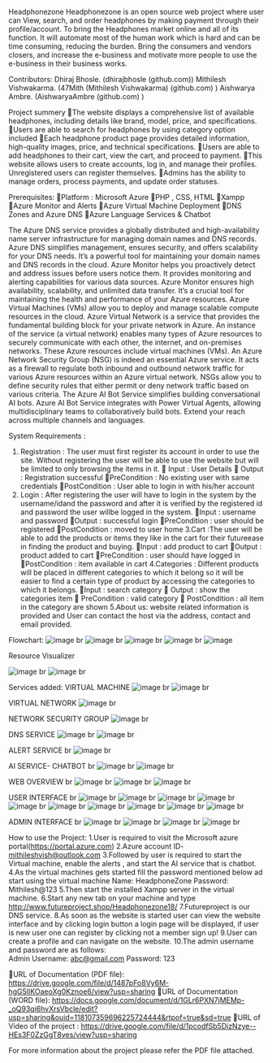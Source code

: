 Headphonezone
Headphonezone is an open source web project where user can View, search, and order headphones by making payment through their profile/account. To bring the Headphones market online and all of its function. It will automate most of the human work which is hard and can be time consuming, reducing the burden. Bring the consumers and vendors closers, and increase the e-business and motivate more people to use the e-business in their business works. 

Contributors:
Dhiraj Bhosle. (dhirajbhosle (github.com))
Mithilesh Vishwakarma. (47Mith (Mithilesh Vishwakarma) (github.com) )
Aishwarya Ambre. (AishwaryaAmbre (github.com) )

Project summery
The website displays a comprehensive list of available headphones, including details like brand, model, price, and specifications.
Users are able to search for headphones by using category option included
Each headphone product page provides detailed information, high-quality images, price, and technical specifications.
Users are able to add headphones to their cart, view the cart, and proceed to payment.
This website allows users to create accounts, log in, and manage their profiles. Unregistered users can register themselves.
Admins has the ability to manage orders, process payments, and update order statuses.

Prerequisites:
Platform : Microsoft Azure 
PHP , CSS, HTML
Xampp
Azure Monitor and Alerts
Azure Virtual Machine Deployment
DNS Zones and Azure DNS
Azure Language Services & Chatbot

The Azure DNS service provides a globally distributed and high-availability name server infrastructure for managing domain names and DNS records. Azure DNS simplifies management, ensures security, and offers scalability for your DNS needs. It’s a powerful tool for maintaining your domain names and DNS records in the cloud.
Azure Monitor helps you proactively detect and address issues before users notice them. It provides monitoring and alerting capabilities for various data sources. Azure Monitor ensures high availability, scalability, and unlimited data transfer. It’s a crucial tool for maintaining the health and performance of your Azure resources.
Azure Virtual Machines (VMs) allow you to deploy and manage scalable compute resources in the cloud.
Azure Virtual Network is a service that provides the fundamental building block for your private network in Azure. An instance of the service (a virtual network) enables many types of Azure resources to securely communicate with each other, the internet, and on-premises networks. These Azure resources include virtual machines (VMs).
An Azure Network Security Group (NSG) is indeed an essential Azure service. It acts as a firewall to regulate both inbound and outbound network traffic for various Azure resources within an Azure virtual network. NSGs allow you to define security rules that either permit or deny network traffic based on various criteria.
The Azure AI Bot Service simplifies building conversational AI bots. Azure AI Bot Service integrates with Power Virtual Agents, allowing multidisciplinary teams to collaboratively build bots. Extend your reach across multiple channels and languages.

System Requirements :
1. Registration : The user must first register its account in order to use the site. Without registering the user will be able to use the website but will be limited to only browsing the items in it. 
 Input : User Details
 Output : Registration successful 
PreCondition : No existing user with same credentials 
PostCondition : User able to login in with his/her account 
2. Login : After registering the user will have to login in the system by the username/idand the password and after it is verified by the registered id and password the user willbe logged in the system. 
Input : username and password 
Output : successful login 
PreCondition : user should be registered 
PostCondition : moved to user home 
3.Cart :The user will be able to add the products or items they like in the cart for their futureease in finding the product and buying.
Input : add product to cart 
Output : product added to cart 
PreCondition : user should have logged in 
PostCondition : item available in cart 
4.Categories : Different products will be placed in different categories to which it belong so it will be easier to find a certain type of product by accessing the categories to which it belongs. 
Input : search category
 Output : show the categories item 
 PreCondition : valid category 
 PostCondition : all item in the category are shown
5.About us: website related information is provided and User can contact the host via the address, contact and email provided. 

Flowchart:
![image](https://github.com/47Mith/AzureProjectHeadphonezone/assets/109224173/42ba9899-75f7-4bd3-ac76-14a21899461d)
br
![image](https://github.com/47Mith/AzureProjectHeadphonezone/assets/109224173/75085e1e-e2b4-4c18-839c-8d1a2973f89d)
br
![image](https://github.com/47Mith/AzureProjectHeadphonezone/assets/109224173/11bfbbd0-99da-4181-b49a-dce764e16824)
br
![image](https://github.com/47Mith/AzureProjectHeadphonezone/assets/109224173/d713d337-6f96-4412-9db9-15ecedb43236)
br
![image](https://github.com/47Mith/AzureProjectHeadphonezone/assets/109224173/d3a283ea-dcee-4486-8015-cd43f107ab77)

Resource Visualizer

![image](https://github.com/47Mith/AzureProjectHeadphonezone/assets/109224173/d0619403-455a-44fa-8c0e-54ec5976362c)
br
![image](https://github.com/47Mith/AzureProjectHeadphonezone/assets/109224173/e1dac066-0849-4c99-88c0-7b57fb6418e6)
br

Services added:
VIRTUAL MACHINE
![image](https://github.com/47Mith/AzureProjectHeadphonezone/assets/109224173/be2ebcc2-b9cd-4892-a653-4e4ada382d8d)
br
![image](https://github.com/47Mith/AzureProjectHeadphonezone/assets/109224173/671ae35c-89c3-4ae2-b348-4ede430a2d73)
br

VIRTUAL NETWORK
![image](https://github.com/47Mith/AzureProjectHeadphonezone/assets/109224173/0899092c-79aa-4363-bf75-a1846da500e6)
br

NETWORK SECURITY GROUP
![image](https://github.com/47Mith/AzureProjectHeadphonezone/assets/109224173/5407287a-b2fe-4929-bc45-5d4d06967531)
br


DNS SERVICE
![image](https://github.com/47Mith/AzureProjectHeadphonezone/assets/109224173/10fe4770-0dfa-48eb-84d9-1291e0e28b89)
br
![image](https://github.com/47Mith/AzureProjectHeadphonezone/assets/109224173/d2c51ed6-c420-425b-a271-1d877a8c0533)
br

ALERT SERVICE
br
![image](https://github.com/47Mith/AzureProjectHeadphonezone/assets/109224173/ca0a397e-2086-4302-978c-83c833f548cd)
br


AI SERVICE- CHATBOT
br
![image](https://github.com/47Mith/AzureProjectHeadphonezone/assets/109224173/71fbe647-284a-4772-98c0-3d0986c78438)
br
![image](https://github.com/47Mith/AzureProjectHeadphonezone/assets/109224173/b0a2e333-c81c-4d22-b455-606e1e657d8c)
br

WEB OVERVIEW
br
![image](https://github.com/47Mith/AzureProjectHeadphonezone/assets/109224173/ef6daf42-10db-4492-91b3-3da4db369397)
br
![image](https://github.com/47Mith/AzureProjectHeadphonezone/assets/109224173/96211c1a-b234-4c1d-9ac1-8b73401eb842)
br
![image](https://github.com/47Mith/AzureProjectHeadphonezone/assets/109224173/d7295f17-33dc-4f54-9a23-894e66084477)
br

USER INTERFACE
br
![image](https://github.com/47Mith/AzureProjectHeadphonezone/assets/109224173/d10463d8-5b21-498c-a150-6ce6b4fd4b9a)
br
![image](https://github.com/47Mith/AzureProjectHeadphonezone/assets/109224173/c02b4f37-9d21-49f6-9df7-6d84e9ff24cd)
br
![image](https://github.com/47Mith/AzureProjectHeadphonezone/assets/109224173/c71e8a05-c935-4752-b8dc-4bf95bae8814)
br
![image](https://github.com/47Mith/AzureProjectHeadphonezone/assets/109224173/dccf7a56-9a25-4eb5-ad64-1e5c2c1e3daf)
br
![image](https://github.com/47Mith/AzureProjectHeadphonezone/assets/109224173/18c72d2f-93de-4178-a3e2-dfeee228067c)
br
![image](https://github.com/47Mith/AzureProjectHeadphonezone/assets/109224173/e67589d1-a990-4943-b882-04be06cc86e6)
br
![image](https://github.com/47Mith/AzureProjectHeadphonezone/assets/109224173/1237d3e0-93eb-4ce8-a632-2f6055dd718f)
br
![image](https://github.com/47Mith/AzureProjectHeadphonezone/assets/109224173/b6fb4971-6d9a-4d7a-92a9-88c799989e2f)
br
![image](https://github.com/47Mith/AzureProjectHeadphonezone/assets/109224173/edd38013-1adf-4b1d-a6d6-a53b678028df)
br
![image](https://github.com/47Mith/AzureProjectHeadphonezone/assets/109224173/31072144-6229-47f2-a024-c3983dc9f09c)
br

ADMIN INTERFACE
br
![image](https://github.com/47Mith/AzureProjectHeadphonezone/assets/109224173/63ea1a38-2b97-4ea8-8c81-cfe02082aa05)
br
![image](https://github.com/47Mith/AzureProjectHeadphonezone/assets/109224173/03868b91-b84e-4ced-b630-f3bcbc478112)
br
![image](https://github.com/47Mith/AzureProjectHeadphonezone/assets/109224173/019b24cc-4006-43ec-8e2b-3cef0ae8c266)
br
![image](https://github.com/47Mith/AzureProjectHeadphonezone/assets/109224173/109a56da-fb2e-4b47-b1eb-a59c137b8e90)
br

How to use the Project:
1.User is required to visit the Microsoft azure portal(https://portal.azure.com)
2.Azure account ID- mithileshvish@outlook.com 
3.Followed by user is required to start the Virtual machine, enable the alerts , and start the AI service that is chatbot.
4.As the virtual machines gets started fill the password mentioned below ad start using the virtual machine
Name: HeadphoneZone
Password: Mithilesh@123
5.Then start the installed Xampp server in the virtual machine.
6.Start any new tab on your machine and type http://www.futureproject.shop/Headphonezone18/ 
7.Futureproject is our DNS service.
8.As soon as the website is started user can view the website interface and by clicking login button a login page will be displayed, if user is new user one can register by clicking not a member sign up!
9.User can create a profile and can navigate on the website.
10.The admin username and password are as follows:  
Admin
Username: abc@gmail.com
Password: 123

URL of Documentation (PDF file):
 https://drive.google.com/file/d/1487pFo8Vy6M-hgG5lIKOaeoXg0Kznoe6/view?usp=sharing 
URL of Documentation (WORD file): 
https://docs.google.com/document/d/1GLr6PXN7jMEMp-_oQ93qi6hvXrsVbcle/edit?usp=sharing&ouid=118107359696225724444&rtpof=true&sd=true 
URL of Video of the 
project : https://drive.google.com/file/d/1pcodfSb5DizNzye--HEs3F0ZzGgT8ves/view?usp=sharing 

For more information about the project please refer the PDF file attached.


 




